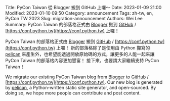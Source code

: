 Title: PyCon Taiwan 從 Blogger 搬到 GitHub 上囉～
Date: 2023-01-09 21:00
Modified: 2023-01-10 09:50
Category: announcement
Tags: zh-tw, en, PyCon TW 2023
Slug: migration-announcement
Authors: Wei Lee
Summary: PyCon Taiwan 的部落格正式由 [Blogger](https://pycontw.blogspot.com/) 搬到 [GitHub](https://conf.python.tw/) / [https://conf.python.tw](https://conf.python.tw) 上囉！

<!--more-->

PyCon Taiwan 的部落格正式由 [Blogger](https://pycontw.blogspot.com/) 搬到 [GitHub](https://conf.python.tw/) / [https://conf.python.tw](https://conf.python.tw) 上囉！
新的部落格除了是使用由 Python 攥寫的 [pelican](https://getpelican.com/) 來產生外，也希望能透過開放原始碼的方式，讓更多的人能一起來讓 PyCon Taiwan 的部落格內容更加豐富！
接下來，也要請大家繼續支持 PyCon Taiwan！

We migrate our existing PyCon Taiwan blog from  [Blogger](https://pycontw.blogspot.com/) to [GitHub](https://conf.python.tw/) / [https://conf.python.tw](https://conf.python.tw).
Our new blog is generated by [pelican](https://getpelican.com/), a Python-written static site generator, and open-sourced.
By doing so, we hope more people can contribute and post content.
